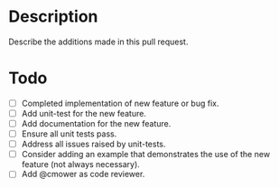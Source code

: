 # Description

Describe the additions made in this pull request.

# Todo

- [ ] Completed implementation of new feature or bug fix.
- [ ] Add unit-test for the new feature.
- [ ] Add documentation for the new feature.
- [ ] Ensure all unit tests pass.
- [ ] Address all issues raised by unit-tests.
- [ ] Consider adding an example that demonstrates the use of the new feature (not always necessary).
- [ ] Add @cmower as code reviewer.
